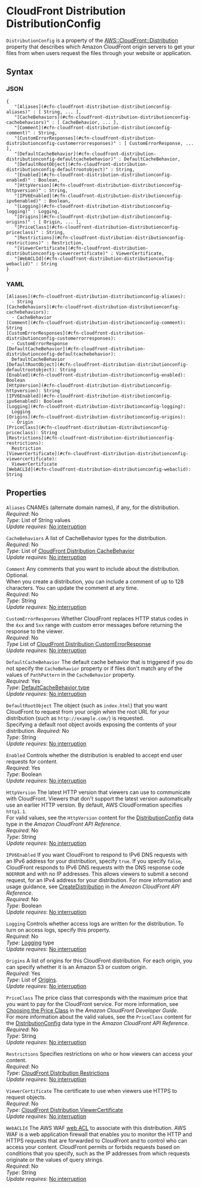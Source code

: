 # CloudFront Distribution DistributionConfig<a name="aws-properties-cloudfront-distribution-distributionconfig"></a>

`DistributionConfig` is a property of the [AWS::CloudFront::Distribution](aws-resource-cloudfront-distribution.md) property that describes which Amazon CloudFront origin servers to get your files from when users request the files through your website or application\.

## Syntax<a name="w13ab1c21c10c60c14c43b5"></a>

### JSON<a name="aws-properties-cloudfront-distribution-distributionconfig-syntax.json"></a>

```
{
   "[Aliases](#cfn-cloudfront-distribution-distributionconfig-aliases)" : [ String, ... ],
   "[CacheBehaviors](#cfn-cloudfront-distribution-distributionconfig-cachebehaviors)" : [ CacheBehavior, ... ],
   "[Comment](#cfn-cloudfront-distribution-distributionconfig-comment)" : String,
   "[CustomErrorResponses](#cfn-cloudfront-distribution-distributionconfig-customerrorresponses)" : [ CustomErrorResponse, ... ],
   "[DefaultCacheBehavior](#cfn-cloudfront-distribution-distributionconfig-defaultcachebehavior)" : DefaultCacheBehavior,
   "[DefaultRootObject](#cfn-cloudfront-distribution-distributionconfig-defaultrootobject)" : String,
   "[Enabled](#cfn-cloudfront-distribution-distributionconfig-enabled)" : Boolean,
   "[HttpVersion](#cfn-cloudfront-distribution-distributionconfig-httpversion)" : String,
   "[IPV6Enabled](#cfn-cloudfront-distribution-distributionconfig-ipv6enabled)" : Boolean,
   "[Logging](#cfn-cloudfront-distribution-distributionconfig-logging)" : Logging,
   "[Origins](#cfn-cloudfront-distribution-distributionconfig-origins)" : [ Origin, ... ],
   "[PriceClass](#cfn-cloudfront-distribution-distributionconfig-priceclass)" : String,
   "[Restrictions](#cfn-cloudfront-distribution-distributionconfig-restrictions)" : Restriction,
   "[ViewerCertificate](#cfn-cloudfront-distribution-distributionconfig-viewercertificate)" : ViewerCertificate,
   "[WebACLId](#cfn-cloudfront-distribution-distributionconfig-webaclid)" : String
}
```

### YAML<a name="aws-properties-cloudfront-distribution-distributionconfig-syntax.yaml"></a>

```
[Aliases](#cfn-cloudfront-distribution-distributionconfig-aliases):
  - String
[CacheBehaviors](#cfn-cloudfront-distribution-distributionconfig-cachebehaviors):
  - CacheBehavior
[Comment](#cfn-cloudfront-distribution-distributionconfig-comment): String
[CustomErrorResponses](#cfn-cloudfront-distribution-distributionconfig-customerrorresponses):
  - CustomErrorResponse
[DefaultCacheBehavior](#cfn-cloudfront-distribution-distributionconfig-defaultcachebehavior):
  DefaultCacheBehavior
[DefaultRootObject](#cfn-cloudfront-distribution-distributionconfig-defaultrootobject): String
[Enabled](#cfn-cloudfront-distribution-distributionconfig-enabled): Boolean
[HttpVersion](#cfn-cloudfront-distribution-distributionconfig-httpversion): String
[IPV6Enabled](#cfn-cloudfront-distribution-distributionconfig-ipv6enabled): Boolean
[Logging](#cfn-cloudfront-distribution-distributionconfig-logging):
  Logging
[Origins](#cfn-cloudfront-distribution-distributionconfig-origins):
  - Origin
[PriceClass](#cfn-cloudfront-distribution-distributionconfig-priceclass): String
[Restrictions](#cfn-cloudfront-distribution-distributionconfig-restrictions):
  Restriction
[ViewerCertificate](#cfn-cloudfront-distribution-distributionconfig-viewercertificate):
  ViewerCertificate
[WebACLId](#cfn-cloudfront-distribution-distributionconfig-webaclid): String
```

## Properties<a name="w13ab1c21c10c60c14c43b7"></a>

`Aliases`  <a name="cfn-cloudfront-distribution-distributionconfig-aliases"></a>
CNAMEs \(alternate domain names\), if any, for the distribution\.  
*Required*: No  
*Type*: List of String values  
*Update requires*: [No interruption](using-cfn-updating-stacks-update-behaviors.md#update-no-interrupt)

`CacheBehaviors`  <a name="cfn-cloudfront-distribution-distributionconfig-cachebehaviors"></a>
A list of CacheBehavior types for the distribution\.  
*Required*: No  
*Type*: List of [CloudFront Distribution CacheBehavior](aws-properties-cloudfront-distribution-cachebehavior.md)  
*Update requires*: [No interruption](using-cfn-updating-stacks-update-behaviors.md#update-no-interrupt)

`Comment`  <a name="cfn-cloudfront-distribution-distributionconfig-comment"></a>
Any comments that you want to include about the distribution\. Optional\.  
When you create a distribution, you can include a comment of up to 128 characters\. You can update the comment at any time\.  
*Required*: No  
*Type*: String  
*Update requires*: [No interruption](using-cfn-updating-stacks-update-behaviors.md#update-no-interrupt)

`CustomErrorResponses`  <a name="cfn-cloudfront-distribution-distributionconfig-customerrorresponses"></a>
Whether CloudFront replaces HTTP status codes in the `4xx` and `5xx` range with custom error messages before returning the response to the viewer\.  
*Required*: No  
*Type* List of [CloudFront Distribution CustomErrorResponse](aws-properties-cloudfront-distribution-customerrorresponse.md)  
*Update requires*: [No interruption](using-cfn-updating-stacks-update-behaviors.md#update-no-interrupt)

`DefaultCacheBehavior`  <a name="cfn-cloudfront-distribution-distributionconfig-defaultcachebehavior"></a>
The default cache behavior that is triggered if you do not specify the `CacheBehavior` property or if files don't match any of the values of `PathPattern` in the `CacheBehavior` property\.  
*Required*: Yes  
*Type*: [DefaultCacheBehavior type](aws-properties-cloudfront-distribution-defaultcachebehavior.md)  
*Update requires*: [No interruption](using-cfn-updating-stacks-update-behaviors.md#update-no-interrupt)

`DefaultRootObject`  <a name="cfn-cloudfront-distribution-distributionconfig-defaultrootobject"></a>
The object \(such as `index.html`\) that you want CloudFront to request from your origin when the root URL for your distribution \(such as `http://example.com/`\) is requested\.  
Specifying a default root object avoids exposing the contents of your distribution\.
*Required*: No  
*Type*: String  
*Update requires*: [No interruption](using-cfn-updating-stacks-update-behaviors.md#update-no-interrupt)

`Enabled`  <a name="cfn-cloudfront-distribution-distributionconfig-enabled"></a>
Controls whether the distribution is enabled to accept end user requests for content\.  
*Required*: Yes  
*Type*: Boolean  
*Update requires*: [No interruption](using-cfn-updating-stacks-update-behaviors.md#update-no-interrupt)

`HttpVersion`  <a name="cfn-cloudfront-distribution-distributionconfig-httpversion"></a>
The latest HTTP version that viewers can use to communicate with CloudFront\. Viewers that don't support the latest version automatically use an earlier HTTP version\. By default, AWS CloudFormation specifies `http1.1`\.  
For valid values, see the `HttpVersion` content for the [DistributionConfig](https://docs.aws.amazon.com/cloudfront/latest/APIReference/API_DistributionConfig.html) data type in the *Amazon CloudFront API Reference*\.  
*Required*: No  
*Type*: String  
*Update requires*: [No interruption](using-cfn-updating-stacks-update-behaviors.md#update-no-interrupt)

`IPV6Enabled`  <a name="cfn-cloudfront-distribution-distributionconfig-ipv6enabled"></a>
If you want CloudFront to respond to IPv6 DNS requests with an IPv6 address for your distribution, specify `true`\. If you specify `false`, CloudFront responds to IPv6 DNS requests with the DNS response code `NOERROR` and with no IP addresses\. This allows viewers to submit a second request, for an IPv4 address for your distribution\. For more information and usage guidance, see [CreateDistribution](https://docs.aws.amazon.com/cloudfront/latest/APIReference/API_CreateDistribution.html#cloudfront-CreateDistribution-request-IsIPV6Enabled) in the *Amazon CloudFront API Reference*\.  
*Required*: No  
*Type*: Boolean  
*Update requires*: [No interruption](using-cfn-updating-stacks-update-behaviors.md#update-no-interrupt)

`Logging`  <a name="cfn-cloudfront-distribution-distributionconfig-logging"></a>
Controls whether access logs are written for the distribution\. To turn on access logs, specify this property\.  
*Required*: No  
*Type*: [Logging](aws-properties-cloudfront-distribution-logging.md) type  
*Update requires*: [No interruption](using-cfn-updating-stacks-update-behaviors.md#update-no-interrupt)

`Origins`  <a name="cfn-cloudfront-distribution-distributionconfig-origins"></a>
A list of origins for this CloudFront distribution\. For each origin, you can specify whether it is an Amazon S3 or custom origin\.  
*Required*: Yes  
*Type*: List of [Origins](aws-properties-cloudfront-distribution-origin.md)\.  
*Update requires*: [No interruption](using-cfn-updating-stacks-update-behaviors.md#update-no-interrupt)

`PriceClass`  <a name="cfn-cloudfront-distribution-distributionconfig-priceclass"></a>
The price class that corresponds with the maximum price that you want to pay for the CloudFront service\. For more information, see [Choosing the Price Class](https://docs.aws.amazon.com/AmazonCloudFront/latest/DeveloperGuide/PriceClass.html) in the *Amazon CloudFront Developer Guide*\.  
For more information about the valid values, see the `PriceClass` content for the [DistributionConfig](https://docs.aws.amazon.com/cloudfront/latest/APIReference/API_DistributionConfig.html) data type in the *Amazon CloudFront API Reference*\.  
*Required*: No  
*Type*: String  
*Update requires*: [No interruption](using-cfn-updating-stacks-update-behaviors.md#update-no-interrupt)

`Restrictions`  <a name="cfn-cloudfront-distribution-distributionconfig-restrictions"></a>
Specifies restrictions on who or how viewers can access your content\.  
*Required*: No  
*Type*: [CloudFront Distribution Restrictions](aws-properties-cloudfront-distribution-restrictions.md)  
*Update requires*: [No interruption](using-cfn-updating-stacks-update-behaviors.md#update-no-interrupt)

`ViewerCertificate`  <a name="cfn-cloudfront-distribution-distributionconfig-viewercertificate"></a>
The certificate to use when viewers use HTTPS to request objects\.  
*Required*: No  
*Type*: [CloudFront Distribution ViewerCertificate](aws-properties-cloudfront-distribution-viewercertificate.md)  
*Update requires*: [No interruption](using-cfn-updating-stacks-update-behaviors.md#update-no-interrupt)

`WebACLId`  <a name="cfn-cloudfront-distribution-distributionconfig-webaclid"></a>
The AWS WAF [web ACL](aws-resource-waf-webacl.md) to associate with this distribution\. AWS WAF is a web application firewall that enables you to monitor the HTTP and HTTPS requests that are forwarded to CloudFront and to control who can access your content\. CloudFront permits or forbids requests based on conditions that you specify, such as the IP addresses from which requests originate or the values of query strings\.  
*Required*: No  
*Type*: String  
*Update requires*: [No interruption](using-cfn-updating-stacks-update-behaviors.md#update-no-interrupt)